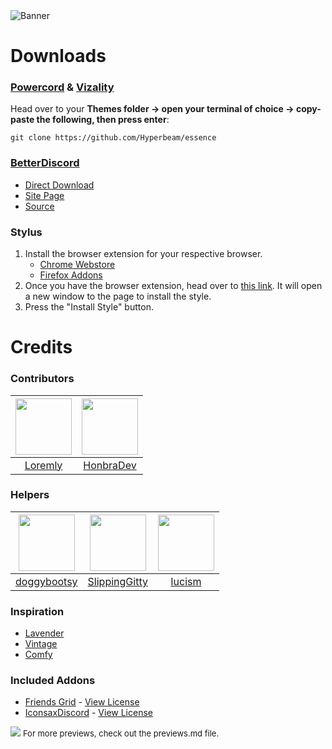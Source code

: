 <img src="https://camo.githubusercontent.com/f86cc6cab2384e1737b27576e6ab569ca19de91b315ada154575e366bd378802/68747470733a2f2f636f6d66792d7468656d65732e6769746875622e696f2f446973636f72642f6173736574732f62616e6e65722e706e67" alt="Banner" data-canonical-src="https://i.imgur.com/K4ExXsS.png" style="max-width: 100%;">

# Downloads
### **[Powercord](https://powercord.dev/) & [Vizality](https://vizality.com/)**
Head over to your **Themes folder -> open your terminal of choice -> copy-paste the following, then press enter**:
```
git clone https://github.com/Hyperbeam/essence
```

### **[BetterDiscord](https://betterdiscord.app/)**
- [Direct Download](https://betterdiscord.app/Download?id=733)
- [Site Page](https://betterdiscord.app/theme/Essence)
- [Source](https://Hyperbeam.github.io/essence/src/source.css)

### **Stylus**
1. Install the browser extension for your respective browser.
    - [Chrome Webstore](https://chrome.google.com/webstore/detail/stylus/clngdbkpkpeebahjckkjfobafhncgmne)
    - [Firefox Addons](https://addons.mozilla.org/en-US/firefox/addon/styl-us/)
2. Once you have the browser extension, head over to [this link](https://github.com/Hyperbeam/essence/raw/main/clients/stylus/essence.user.css). It will open a new window to the page to install the style.
3. Press the "Install Style" button.

# Credits
### Contributors
|<a href="https://github.com/Loremly"><img src="https://avatars.githubusercontent.com/u/86319836?v=4" width="90px" height="90px"></a>|<a href="https://github.com/HonbraDev"><img src="https://avatars.githubusercontent.com/u/54026315?v=4" width="90px" height="90px"></a>|
|:-:|:-:|
|[Loremly](https://github.com/Loremly)|[HonbraDev](https://github.com/HonbraDev)|

### Helpers
|<a href="https://github.com/doggybootsy"><img src="https://avatars.githubusercontent.com/u/71196819?v=4" width="90px" height="90px"></a>|<a href="https://github.com/SlippingGitty"><img src="https://avatars.githubusercontent.com/u/76500838?v=4" width="90px" height="90px"></a>|<a href="https://github.com/Iucism"><img src="https://avatars.githubusercontent.com/u/105166639?v=4" width="90px" height="90px"></a>|
|:-:|:-:|:-:|
|[doggybootsy](https://github.com/doggybootsy)|[SlippingGitty](https://github.com/SlippingGitty)|[Iucism](https://github.com/Iucism)|

### Inspiration
- [Lavender](https://github.com/Lavender-Discord/Lavender)
- [Vintage](https://github.com/leeprky/Vintage)
- [Comfy](https://github.com/Comfy-Themes/Discord)

### Included Addons
- [Friends Grid](https://github.com/CreArts-Community/Friends-Grid) - [View License](https://github.com/CreArts-Community/Friends-Grid/blob/master/license)
- [IconsaxDiscord](https://github.com/Lavender-Discord/IconsaxDiscord) - [View License](https://github.com/Lavender-Discord/IconsaxDiscord/blob/main/LICENSE)

<img src="https://i.imgur.com/GMnI52s.png">
<font size="2">For more previews, check out the previews.md file.</font>